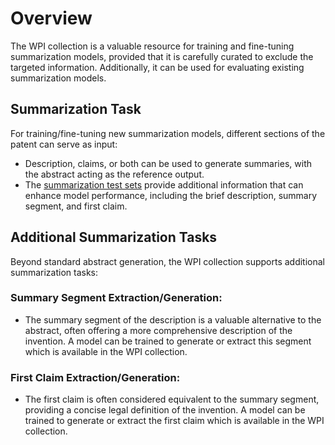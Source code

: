 # Overview
The WPI collection is a valuable resource for training and fine-tuning summarization models, provided that it is carefully curated to exclude the targeted information. Additionally, it can be used for evaluating existing summarization models.

## Summarization Task
For training/fine-tuning new summarization models, different sections of the patent can serve as input:
- Description, claims, or both can be used to generate summaries, with the abstract acting as the reference output.
- The [summarization test sets](https://github.com/cs1msa/WPIplus/tree/main/Ground%20Truths/Summarization) provide additional information that can enhance model performance, including the brief description, summary segment, and first claim.

## Additional Summarization Tasks

Beyond standard abstract generation, the WPI collection supports additional summarization tasks:
### Summary Segment Extraction/Generation:
- The summary segment of the description is a valuable alternative to the abstract, often offering a more comprehensive description of the invention. A model can be trained to generate or extract this segment which is available in the WPI collection.
### First Claim Extraction/Generation:
- The first claim is often considered equivalent to the summary segment, providing a concise legal definition of the invention. A model can be trained to generate or extract the first claim which is available in the WPI collection.
